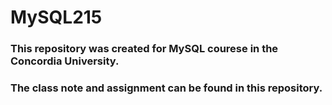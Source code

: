 # MySQL215
### This repository was created for MySQL courese in the Concordia University.
### The class note and assignment can be found in this repository.
